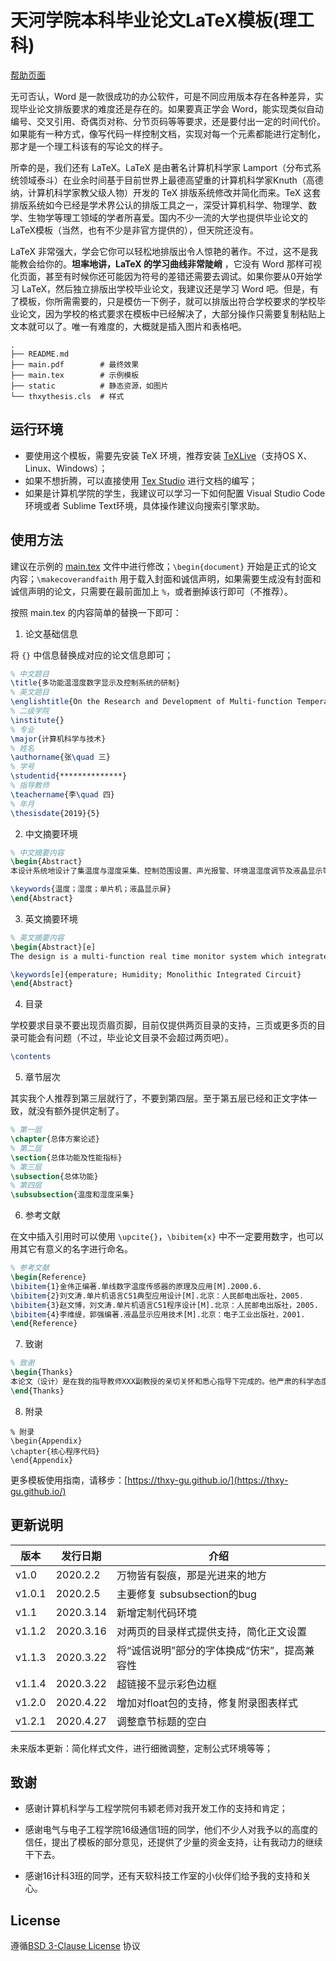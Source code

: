 # 天河学院本科毕业论文LaTeX模板(理工科)

[帮助页面](https://thxy-gu.github.io/)

无可否认，Word 是一款很成功的办公软件，可是不同应用版本存在各种差异，实现毕业论文排版要求的难度还是存在的。如果要真正学会 Word，能实现类似自动编号、交叉引用、奇偶页对称、分节页码等等要求，还是要付出一定的时间代价。如果能有一种方式，像写代码一样控制文档，实现对每一个元素都能进行定制化，那才是一个理工科该有的写论文的样子。

所幸的是，我们还有 LaTeX。LaTeX 是由著名计算机科学家 Lamport（分布式系统领域泰斗）在业余时间基于目前世界上最德高望重的计算机科学家Knuth（高德纳，计算机科学家教父级人物）开发的 TeX 排版系统修改并简化而来。TeX 这套排版系统如今已经是学术界公认的排版工具之一，深受计算机科学、物理学、数学、生物学等理工领域的学者所喜爱。国内不少一流的大学也提供毕业论文的LaTeX模板（当然，也有不少是非官方提供的），但天院还没有。

LaTeX 非常强大，学会它你可以轻松地排版出令人惊艳的著作。不过，这不是我能教会给你的。**坦率地讲，LaTeX 的学习曲线非常陡峭** ，它没有 Word 那样可视化页面，甚至有时候你还可能因为符号的差错还需要去调试。如果你要从0开始学习 LaTeX，然后独立排版出学校毕业论文，我建议还是学习 Word 吧。但是，有了模板，你所需需要的，只是模仿一下例子，就可以排版出符合学校要求的学校毕业论文，因为学校的格式要求在模板中已经解决了，大部分操作只需要复制粘贴上文本就可以了。唯一有难度的，大概就是插入图片和表格吧。


```
.
├── README.md
├── main.pdf        # 最终效果
├── main.tex        # 示例模板
├── static          # 静态资源，如图片
└── thxythesis.cls  # 样式
```


## 运行环境

- 要使用这个模板，需要先安装 TeX 环境，推荐安装 [TeXLive](https://www.tug.org/texlive/)（支持OS X、Linux、Windows）；
- 如果不想折腾，可以直接使用 [Tex Studio](https://www.texstudio.org/) 进行文档的编写；
- 如果是计算机学院的学生，我建议可以学习一下如何配置 Visual Studio Code 环境或者 Sublime Text环境，具体操作建议向搜索引擎求助。


## 使用方法

建议在示例的 [main.tex](/main.tex) 文件中进行修改；`\begin{document}` 开始是正式的论文内容；`\makecoverandfaith` 用于载入封面和诚信声明，如果需要生成没有封面和诚信声明的论文，只需要在最前面加上 `%`，或者删掉该行即可（不推荐）。

按照 main.tex 的内容简单的替换一下即可：

1. 论文基础信息

将 `{}` 中信息替换成对应的论文信息即可；

```tex
% 中文题目
\title{多功能温湿度数字显示及控制系统的研制}
% 英文题目
\englishtitle{On the Research and Development of Multi-function Temperature - Humidity Monitor and Display System}
% 二级学院
\institute{}
% 专业
\major{计算机科学与技术}
% 姓名
\authorname{张\quad 三}
% 学号
\studentid{**************}
% 指导教师
\teachername{李\quad 四}
% 年月
\thesisdate{2019}{5}
```

2. 中文摘要环境

```tex
% 中文摘要内容
\begin{Abstract}
本设计系统地设计了集温度与湿度采集、控制范围设置、声光报警、环境温湿度调节及液晶显示等多功能的实时控制系统。经过多次运行与检测，实践证明该电路工作稳定，显示清晰。本设计思路明晰，可拓展空间大。其可广泛\upcite{1}适用于与人民日常生活、工农业生产有关的温湿度测量以及加热制冷设备控制。

\keywords{温度；湿度；单片机；液晶显示屏}
\end{Abstract}
```

3. 英文摘要环境

```tex
% 英文摘要内容
\begin{Abstract}[e]
The design is a multi-function real time monitor system which integrates functions like collecting temperature and humidity data, setting the limited digit scope, sound-light siren, as well as moderating the environmental temperature and humidity. Withstanding numerous trials and examinations, the circuit proves to be able to operate stably with a clear display. The idea of this design  is easy to understand and has great respect to develop. And it can be widely used in daily life and industry to measure the temperature and humidity as well as controlling the heating and cooling device.

\keywords[e]{emperature; Humidity; Monolithic Integrated Circuit}
\end{Abstract}
```

4. 目录

学校要求目录不要出现页眉页脚，目前仅提供两页目录的支持，三页或更多页的目录可能会有问题（不过，毕业论文目录不会超过两页吧）。
```tex
\contents
```

5. 章节层次

其实我个人推荐到第三层就行了，不要到第四层。至于第五层已经和正文字体一致，就没有额外提供定制了。

```tex
% 第一层
\chapter{总体方案论述}
% 第二层
\section{总体功能及性能指标}
% 第三层
\subsection{总体功能}
% 第四层
\subsubsection{温度和湿度采集}
```

6. 参考文献

在文中插入引用时可以使用 `\upcite{}`，`\bibitem{x}` 中不一定要用数字，也可以用其它有意义的名字进行命名。

```tex
% 参考文献
\begin{Reference}
\bibitem{1}金伟正编著.单线数字温度传感器的原理及应用[M].2000.6.
\bibitem{2}刘文涛.单片机语言C51典型应用设计[M].北京：人民邮电出版社，2005.
\bibitem{3}赵文博，刘文涛.单片机语言C51程序设计[M].北京：人民邮电出版社，2005.
\bibitem{4}李维缇，郭强编著.液晶显示应用技术[M].北京：电子工业出版社，2001.
\end{Reference}
```


7. 致谢
```tex
% 致谢
\begin{Thanks}
本论文（设计）是在我的指导教师XXX副教授的亲切关怀和悉心指导下完成的。他严肃的科学态度，严谨的治学精神，精益求精的工作作风，深深地感染和激励着我。从题目的选择到最终完成，XXX老师都始终给予我细心的指导和不懈的支持。
\end{Thanks}
```

8. 附录
```
% 附录
\begin{Appendix}
\chapter{核心程序代码}
\end{Appendix}
```

更多模板使用指南，请移步：[https://thxy-gu.github.io/](https://thxy-gu.github.io/)


## 更新说明

|版本|发行日期|介绍|
|---|---|---|
|v1.0|2020.2.2|万物皆有裂痕，那是光进来的地方|
|v1.0.1|2020.2.5|主要修复 subsubsection的bug|
|v1.1|2020.3.14|新增定制代码环境|
|v1.1.2|2020.3.16|对两页的目录样式提供支持，简化正文设置|
|v1.1.3|2020.3.22|将“诚信说明”部分的字体换成“仿宋”，提高兼容性|
|v1.1.4|2020.3.22|超链接不显示彩色边框|
|v1.2.0|2020.4.22|增加对float包的支持，修复附录图表样式|
|v1.2.1|2020.4.27|调整章节标题的空白|

未来版本更新：简化样式文件，进行细微调整，定制公式环境等等；

## 致谢

- 感谢计算机科学与工程学院何韦颖老师对我开发工作的支持和肯定；

- 感谢电气与电子工程学院16级通信1班的同学，他们不少人对我予以的高度的信任，提出了模板的部分意见，还提供了少量的资金支持，让有我动力的继续干下去。

- 感谢16计科3班的同学，还有天软科技工作室的小伙伴们给予我的支持和关心。

## License
遵循[BSD 3-Clause License](./LICENSE) 协议

